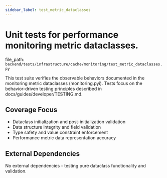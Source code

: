 ```yaml
---
sidebar_label: test_metric_dataclasses
---
```


# Unit tests for performance monitoring metric dataclasses.

  file_path: `backend/tests/infrastructure/cache/monitoring/test_metric_dataclasses.py`

This test suite verifies the observable behaviors documented in the
monitoring metric dataclasses (monitoring.pyi). Tests focus on the
behavior-driven testing principles described in docs/guides/developer/TESTING.md.

## Coverage Focus

- Dataclass initialization and post-initialization validation
- Data structure integrity and field validation
- Type safety and value constraint enforcement
- Performance metric data representation accuracy

## External Dependencies

No external dependencies - testing pure dataclass functionality and validation.
